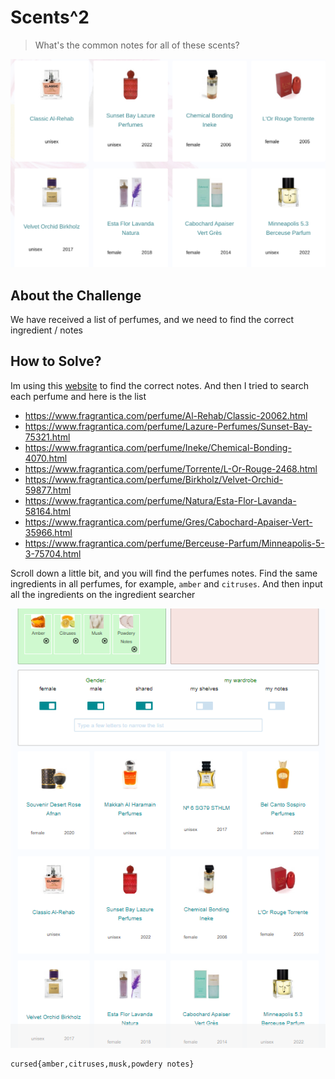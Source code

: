 # Scents^2
> What's the common notes for all of these scents?

![scents](scents.png)

## About the Challenge
We have received a list of perfumes, and we need to find the correct ingredient / notes

## How to Solve?
Im using this [website](https://www.fragrantica.com/ingredients-search/) to find the correct notes. And then I tried to search each perfume and here is the list

* https://www.fragrantica.com/perfume/Al-Rehab/Classic-20062.html
* https://www.fragrantica.com/perfume/Lazure-Perfumes/Sunset-Bay-75321.html
* https://www.fragrantica.com/perfume/Ineke/Chemical-Bonding-4070.html
* https://www.fragrantica.com/perfume/Torrente/L-Or-Rouge-2468.html
* https://www.fragrantica.com/perfume/Birkholz/Velvet-Orchid-59877.html
* https://www.fragrantica.com/perfume/Natura/Esta-Flor-Lavanda-58164.html
* https://www.fragrantica.com/perfume/Gres/Cabochard-Apaiser-Vert-35966.html
* https://www.fragrantica.com/perfume/Berceuse-Parfum/Minneapolis-5-3-75704.html

Scroll down a little bit, and you will find the perfumes notes. Find the same ingredients in all perfumes, for example, `amber` and `citruses`. And then input all the ingredients on the ingredient searcher

![flag](images/flag.png)

```
cursed{amber,citruses,musk,powdery notes}
```